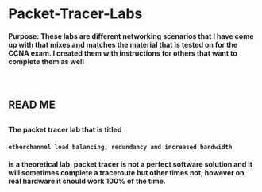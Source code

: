 # Packet-Tracer-Labs
<h4> Purpose: These labs are different networking scenarios that I have come up with that mixes and matches the material that is tested on for the CCNA exam. 
 I created them with instructions for others that want to complete them as well <h4>
<br>
  <h2> READ ME <h2>


<h4>The packet tracer lab that is titled<h4>
   
  ```etherchannel load balancing, redundancy and increased bandwidth``` 
    
<h4>is a theoretical lab, packet tracer is not a perfect software solution and it will sometimes complete a traceroute but other times not, however on real hardware it should work 100% of the time.<h4>
